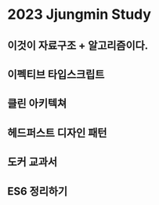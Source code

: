 # 2023 Jjungmin Study

## 이것이 자료구조 + 알고리즘이다.

## 이펙티브 타입스크립트

## 클린 아키텍쳐

## 헤드퍼스트 디자인 패턴

## 도커 교과서

## ES6 정리하기

